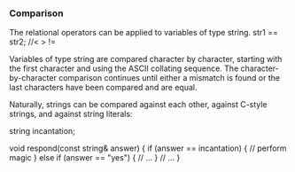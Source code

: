 ### Comparison
The relational operators can be applied to variables of type string.
str1 == str2; //< > !=

Variables of type string are compared character by character, starting with the first character and using the ASCII collating sequence. The character-by-character comparison continues until either a mismatch is found or the last characters have been compared and are equal.

Naturally, strings can be compared against each other, against C-style strings, and against string literals:

string incantation;

void respond(const string& answer)
{
  if (answer == incantation) {
    // perform magic
  }
  else if (answer == "yes") {
    // ...
  }
  // ...
}
